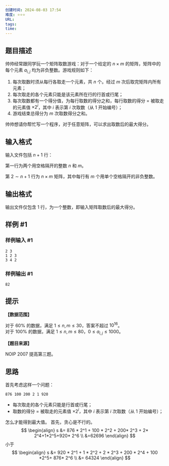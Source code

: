 ```yaml
---
创建时间: 2024-08-03 17:54
难度: ⭐️⭐️⭐️
URL: 
tags: 
time:
---
```


## 题目描述

帅帅经常跟同学玩一个矩阵取数游戏：对于一个给定的 $n \times m$ 的矩阵，矩阵中的每个元素 $a_{i,j}$ 均为非负整数。游戏规则如下：

1. 每次取数时须从每行各取走一个元素，共 $n$ 个。经过 $m$ 次后取完矩阵内所有元素；
2. 每次取走的各个元素只能是该元素所在行的行首或行尾；
3. 每次取数都有一个得分值，为每行取数的得分之和，每行取数的得分 = 被取走的元素值 $\times 2^i$，其中 $i$ 表示第 $i$ 次取数（从 $1$ 开始编号）；
4. 游戏结束总得分为 $m$ 次取数得分之和。

帅帅想请你帮忙写一个程序，对于任意矩阵，可以求出取数后的最大得分。

## 输入格式

输入文件包括 $n+1$ 行：

第一行为两个用空格隔开的整数 $n$ 和 $m$。

第 $2\sim n+1$ 行为 $n \times m$ 矩阵，其中每行有 $m$ 个用单个空格隔开的非负整数。

## 输出格式

输出文件仅包含 $1$ 行，为一个整数，即输入矩阵取数后的最大得分。

## 样例 #1

### 样例输入 #1

```
2 3
1 2 3
3 4 2
```

### 样例输出 #1

```
82
```

## 提示

**【数据范围】**

对于 $60\%$ 的数据，满足 $1\le n,m\le 30$，答案不超过 $10^{16}$。  
对于 $100\%$ 的数据，满足 $1\le n,m\le 80$，$0\le a_{i,j}\le1000$。

**【题目来源】**

NOIP 2007 提高第三题。

## 思路

首先考虑这样一个问题：

```txt
876 100 200 2 1 920
```

- 每次取走的各个元素只能是行首或行尾；
- 取数的得分 = 被取走的元素值 $\times 2^i$，其中 $i$ 表示第 $i$ 次取数（从 $1$ 开始编号）；

怎么才能得到最大值。
首先，贪心是不行的。
$$
\begin{align}
s &= 876 * 2^1 + 100 * 2^2 + 200* 2^3 + 2* 2^4+1*2^5+920* 2^6 \\
&=62696
\end{align}
$$
小于
$$
\begin{align}
s &= 920 * 2^1 + 1 * 2^2 + 2 * 2^3 + 200 * 2^4 + 100 *2^5+ 876* 2^6 \\
&= 64324
\end{align}
$$
